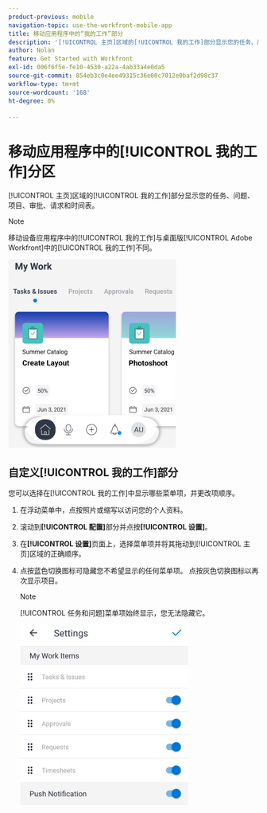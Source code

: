 ```yaml
---
product-previous: mobile
navigation-topic: use-the-workfront-mobile-app
title: 移动应用程序中的“我的工作”部分
description: '[!UICONTROL 主页]区域的[!UICONTROL 我的工作]部分显示您的任务、问题、项目、审批、请求和时间表。'
author: Nolan
feature: Get Started with Workfront
exl-id: 006f6f5e-fe10-4530-a22a-4ab33a4e0da5
source-git-commit: 854eb3c0e4ee49315c36e00c7012e0baf2d98c37
workflow-type: tm+mt
source-wordcount: '168'
ht-degree: 0%

---
```


# 移动应用程序中的[!UICONTROL 我的工作]分区

[!UICONTROL 主页]区域的[!UICONTROL 我的工作]部分显示您的任务、问题、项目、审批、请求和时间表。

>[!NOTE]
>
>移动设备应用程序中的[!UICONTROL 我的工作]与桌面版[!UICONTROL Adobe Workfront]中的[!UICONTROL 我的工作]不同。

![](assets/home-myworksection-338x379.png)

## 自定义[!UICONTROL 我的工作]部分

您可以选择在[!UICONTROL 我的工作]中显示哪些菜单项，并更改项顺序。

1. 在浮动菜单中，点按照片或缩写以访问您的个人资料。
1. 滚动到&#x200B;**[!UICONTROL 配置]**&#x200B;部分并点按&#x200B;**[!UICONTROL 设置]**。
1. 在&#x200B;**[!UICONTROL 设置]**&#x200B;页面上，选择菜单项并将其拖动到[!UICONTROL 主页]区域的正确顺序。
1. 点按蓝色切换图标可隐藏您不希望显示的任何菜单项。 点按灰色切换图标以再次显示项目。

   >[!NOTE]
   >
   >[!UICONTROL 任务和问题]菜单项始终显示，您无法隐藏它。

   ![](assets/mobile-settings-338x366.png)
